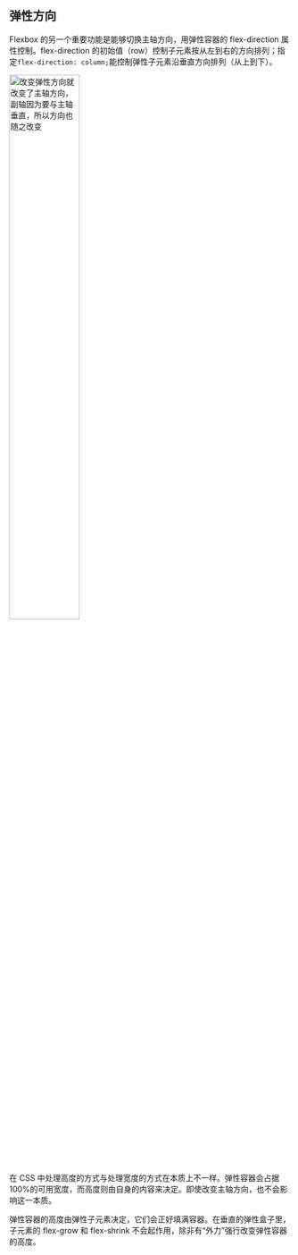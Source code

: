 ## 弹性方向

Flexbox 的另一个重要功能是能够切换主轴方向，用弹性容器的 flex-direction 属性控制。flex-direction 的初始值（row）控制子元素按从左到右的方向排列；指定`flex-direction: column;`能控制弹性子元素沿垂直方向排列（从上到下）。

<img src="./images/pic_5-14.jpeg" alt="改变弹性方向就改变了主轴方向，副轴因为要与主轴垂直，所以方向也随之改变" width="50%" height="50%" />

在 CSS 中处理高度的方式与处理宽度的方式在本质上不一样。弹性容器会占据 100%的可用宽度，而高度则由自身的内容来决定。即使改变主轴方向，也不会影响这一本质。

弹性容器的高度由弹性子元素决定，它们会正好填满容器。在垂直的弹性盒子里，子元素的 flex-grow 和 flex-shrink 不会起作用，除非有“外力”强行改变弹性容器的高度。
